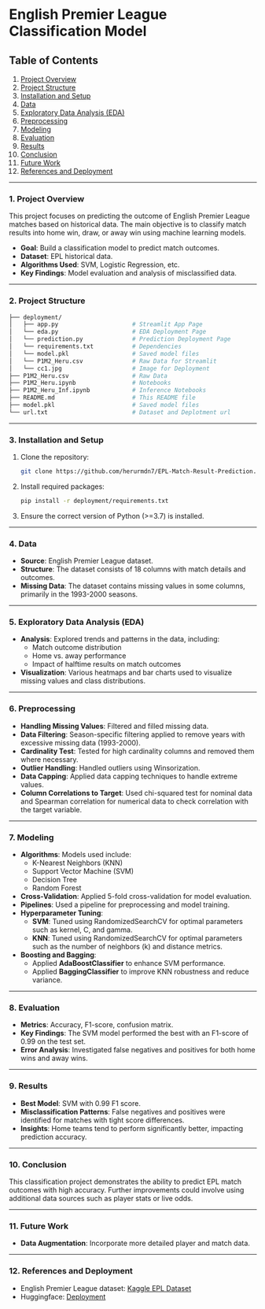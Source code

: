 # English Premier League Classification Model

## Table of Contents
1. [Project Overview](#project-overview)
2. [Project Structure](#project-structure)
3. [Installation and Setup](#installation-and-setup)
4. [Data](#data)
5. [Exploratory Data Analysis (EDA)](#exploratory-data-analysis-eda)
6. [Preprocessing](#preprocessing)
7. [Modeling](#modeling)
8. [Evaluation](#evaluation)
9. [Results](#results)
10. [Conclusion](#conclusion)
11. [Future Work](#future-work)
12. [References and Deployment](#references-and-deployment)

---

### 1. Project Overview
This project focuses on predicting the outcome of English Premier League matches based on historical data. The main objective is to classify match results into home win, draw, or away win using machine learning models.

- **Goal**: Build a classification model to predict match outcomes.
- **Dataset**: EPL historical data.
- **Algorithms Used**: SVM, Logistic Regression, etc.
- **Key Findings**: Model evaluation and analysis of misclassified data.

---

### 2. Project Structure
```bash
├── deployment/
│   ├── app.py                     # Streamlit App Page
│   └── eda.py                     # EDA Deployment Page
│   └── prediction.py              # Prediction Deployment Page
│   └── requirements.txt           # Dependencies
│   └── model.pkl                  # Saved model files
│   └── P1M2_Heru.csv              # Raw Data for Streamlit
│   └── cc1.jpg                    # Image for Deployment
├── P1M2_Heru.csv                  # Raw Data
├── P1M2_Heru.ipynb                # Notebooks
├── P1M2_Heru_Inf.ipynb            # Inference Notebooks
├── README.md                      # This README file
├── model.pkl                      # Saved model files
└── url.txt                        # Dataset and Deplotment url
```

---

### 3. Installation and Setup
1. Clone the repository:
   ```bash
   git clone https://github.com/herurmdn7/EPL-Match-Result-Prediction.git
   ```
2. Install required packages:
   ```bash
   pip install -r deployment/requirements.txt
   ```
3. Ensure the correct version of Python (>=3.7) is installed.

---

### 4. Data
- **Source**: English Premier League dataset.
- **Structure**: The dataset consists of 18 columns with match details and outcomes.
- **Missing Data**: The dataset contains missing values in some columns, primarily in the 1993-2000 seasons.

---

### 5. Exploratory Data Analysis (EDA)
- **Analysis**: Explored trends and patterns in the data, including:
  - Match outcome distribution
  - Home vs. away performance
  - Impact of halftime results on match outcomes
- **Visualization**: Various heatmaps and bar charts used to visualize missing values and class distributions.

---

### 6. Preprocessing
- **Handling Missing Values**: Filtered and filled missing data.
- **Data Filtering**: Season-specific filtering applied to remove years with excessive missing data (1993-2000).
- **Cardinality Test**: Tested for high cardinality columns and removed them where necessary.
- **Outlier Handling**: Handled outliers using Winsorization.
- **Data Capping**: Applied data capping techniques to handle extreme values.
- **Column Correlations to Target**: Used chi-squared test for nominal data and Spearman correlation for numerical data to check correlation with the target variable.


---

### 7. Modeling
- **Algorithms**: Models used include:
  - K-Nearest Neighbors (KNN)
  - Support Vector Machine (SVM)
  - Decision Tree
  - Random Forest
- **Cross-Validation**: Applied 5-fold cross-validation for model evaluation.
- **Pipelines**: Used a pipeline for preprocessing and model training.
- **Hyperparameter Tuning**:
  - **SVM**: Tuned using RandomizedSearchCV for optimal parameters such as kernel, C, and gamma.
  - **KNN**: Tuned using RandomizedSearchCV for optimal parameters such as the number of neighbors (k) and distance metrics.
- **Boosting and Bagging**:
  - Applied **AdaBoostClassifier** to enhance SVM performance.
  - Applied **BaggingClassifier** to improve KNN robustness and reduce variance.


---

### 8. Evaluation
- **Metrics**: Accuracy, F1-score, confusion matrix.
- **Key Findings**: The SVM model performed the best with an F1-score of 0.99 on the test set.
- **Error Analysis**: Investigated false negatives and positives for both home wins and away wins.

---

### 9. Results
- **Best Model**: SVM with 0.99 F1 score.
- **Misclassification Patterns**: False negatives and positives were identified for matches with tight score differences.
- **Insights**: Home teams tend to perform significantly better, impacting prediction accuracy.

---

### 10. Conclusion
This classification project demonstrates the ability to predict EPL match outcomes with high accuracy. Further improvements could involve using additional data sources such as player stats or live odds.

---

### 11. Future Work
- **Data Augmentation**: Incorporate more detailed player and match data.

---

### 12. References and Deployment
- English Premier League dataset: [Kaggle EPL Dataset](https://www.kaggle.com/datasets/irkaal/english-premier-league-results)
- Huggingface: [Deployment](https://huggingface.co/spaces/Flickerjet/EPL_Result_Prediction)
